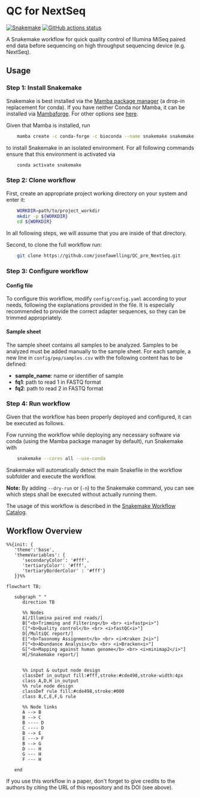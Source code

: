 # QC for NextSeq

[![Snakemake](https://img.shields.io/badge/snakemake-≥7.0-brightgreen.svg)](https://snakemake.github.io)
[![GitHub actions status](https://github.com/<owner>/<repo>/workflows/Tests/badge.svg?branch=main)](https://github.com/<owner>/<repo>/actions?query=branch%3Amain+workflow%3ATests)

A Snakemake workflow for quick quality control of Illumina MiSeq paired end data before sequencing on high throughput sequencing device (e.g. NextSeq).

## Usage

### Step 1: Install Snakemake

Snakemake is best installed via the [Mamba package manager](https://github.com/mamba-org/mamba) (a drop-in replacement for conda). If you have neither Conda nor Mamba, it can be installed via [Mambaforge](https://github.com/conda-forge/miniforge#mambaforge). For other options see [here](https://github.com/mamba-org/mamba).

Given that Mamba is installed, run

```sh
    mamba create -c conda-forge -c bioconda --name snakemake snakemake
```

to install Snakemake in an isolated environment. For all following commands ensure that this environment is activated via

```sh
    conda activate snakemake
```

### Step 2: Clone workflow

First, create an appropriate project working directory on your system and enter it:

```sh
    WORKDIR=path/to/project_workdir
    mkdir -p ${WORKDIR}
    cd ${WORKDIR}
```

In all following steps, we will assume that you are inside of that directory.

Second, to clone the full workflow run:

```sh
    git clone https://github.com/josefawelling/QC_pre_NextSeq.git
```

### Step 3: Configure workflow

#### Config file

To configure this workflow, modify `config/config.yaml` according to your needs, following the explanations provided in the file. It is especially recommended to provide the correct adapter sequences, so they can be trimmed appropriately.

#### Sample sheet

The sample sheet contains all samples to be analyzed.
Samples to be analyzed must be added manually to the sample sheet.
For each sample, a new line in `config/pep/samples.csv` with the following content has to be defined:

- **sample_name**: name or identifier of sample
- **fq1**: path to read 1 in FASTQ format
- **fq2**: path to read 2 in FASTQ format


### Step 4: Run workflow

Given that the workflow has been properly deployed and configured, it can be executed as follows.

Fow running the workflow while deploying any necessary software via conda (using the Mamba package manager by default), run Snakemake with

```sh
    snakemake --cores all --use-conda
```

Snakemake will automatically detect the main Snakefile in the workflow subfolder and execute the workflow.

**Note:** By adding `--dry-run` or (`-n`) to the Snakemake command, you can see which steps shall be executed without actually running them.

The usage of this workflow is described in the [Snakemake Workflow Catalog](https://snakemake.github.io/snakemake-workflow-catalog/?usage=<owner>%2F<repo>).

## Workflow Overview

```mermaid
%%{init: {
   'theme':'base',
   'themeVariables': {
      'secondaryColor': '#fff',
      'tertiaryColor': '#fff',
      'tertiaryBorderColor' : '#fff'}
   }}%%

flowchart TB;

   subgraph " "
      direction TB

      %% Nodes
      A[/Illumina paired end reads/]
      B["<b>Trimming and Filtering</b> <br> <i>fastp<i>"]
      C["<b>Quality control</b> <br> <i>fastQC<i>"]
      D[/MultiQC report/]
      E["<b>Taxonomy Assignment</b> <br> <i>Kraken 2<i>"]
      F["<b>Abundance Analysis</b> <br> <i>Bracken<i>"]
      G["<b>Mapping against human genome</b> <br> <i>minimap2</i>"]
      H[/Snakemake report/]
      

      %% input & output node design
      classDef in_output fill:#fff,stroke:#cde498,stroke-width:4px
      class A,D,H in_output
      %% rule node design
      classDef rule fill:#cde498,stroke:#000
      class B,C,E,F,G rule

      %% Node links
      A --> B
      B --> C
      B ---- D
      C ---- D
      B --> E
      E ---> F
      B --> G
      D --- H
      G --- H
      F --- H

   end

```


If you use this workflow in a paper, don't forget to give credits to the authors by citing the URL of this repository and its DOI (see above).
